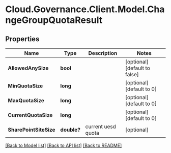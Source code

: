 # Cloud.Governance.Client.Model.ChangeGroupQuotaResult
## Properties

Name | Type | Description | Notes
------------ | ------------- | ------------- | -------------
**AllowedAnySize** | **bool** |  | [optional] [default to false]
**MinQuotaSize** | **long** |  | [optional] [default to 0]
**MaxQuotaSize** | **long** |  | [optional] [default to 0]
**CurrentQuotaSize** | **long** |  | [optional] [default to 0]
**SharePointSiteSize** | **double?** | current uesd quota | [optional] 

[[Back to Model list]](../README.md#documentation-for-models) [[Back to API list]](../README.md#documentation-for-api-endpoints) [[Back to README]](../README.md)

